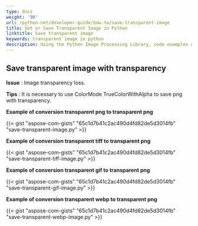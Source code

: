```yaml
---
type: docs
weight: '90'
url: /python-net/developer-guide/how-to/save-transparent-image
title: Set or Save Transparent Image in Python
linktitle: Save transparent image
keywords: transparent image in python
description: Using the Python Image Processing Library, code examples of how to set image transparency for PNG, TIFF, GIF, and WEBP images are provided.
---
```


**Save transparent image with transparency**
-----------------------------------------

**Issue** : Image transparency loss.

**Tips** : It is necessary to use ColorMode TrueColorWithAlpha to save png with transparency.

**Example of conversion transparent png to transparent png**

{{< gist "aspose-com-gists" "65c1d7b41c2ac490d4fd82de5d3014fb" "save-transparent-image.py" >}}

**Example of conversion transparent tiff to transparent png**

{{< gist "aspose-com-gists" "65c1d7b41c2ac490d4fd82de5d3014fb" "save-transparent-tiff-image.py" >}}

**Example of conversion transparent gif to transparent png**

{{< gist "aspose-com-gists" "65c1d7b41c2ac490d4fd82de5d3014fb" "save-transparent-gif-image.py" >}}

**Example of conversion transparent webp to transparent png**

{{< gist "aspose-com-gists" "65c1d7b41c2ac490d4fd82de5d3014fb" "save-transparent-webp-image.py" >}}
